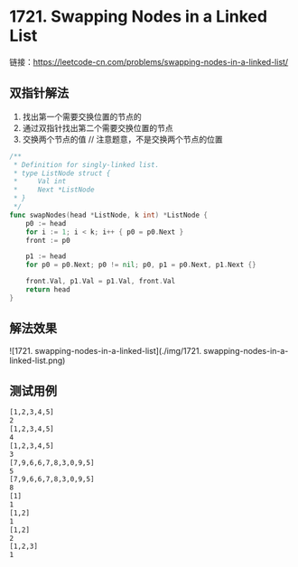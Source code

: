 # 1721. Swapping Nodes in a Linked List

链接：https://leetcode-cn.com/problems/swapping-nodes-in-a-linked-list/

## 双指针解法

1. 找出第一个需要交换位置的节点的
2. 通过双指针找出第二个需要交换位置的节点
3. 交换两个节点的值  // 注意题意，不是交换两个节点的位置

```go
/**
 * Definition for singly-linked list.
 * type ListNode struct {
 *     Val int
 *     Next *ListNode
 * }
 */
func swapNodes(head *ListNode, k int) *ListNode {
    p0 := head
    for i := 1; i < k; i++ { p0 = p0.Next }
    front := p0

    p1 := head
    for p0 = p0.Next; p0 != nil; p0, p1 = p0.Next, p1.Next {}

    front.Val, p1.Val = p1.Val, front.Val
    return head
}
```

## 解法效果

![1721. swapping-nodes-in-a-linked-list](./img/1721. swapping-nodes-in-a-linked-list.png)

## 测试用例

```txt
[1,2,3,4,5]
2
[1,2,3,4,5]
4
[1,2,3,4,5]
3
[7,9,6,6,7,8,3,0,9,5]
5
[7,9,6,6,7,8,3,0,9,5]
8
[1]
1
[1,2]
1
[1,2]
2
[1,2,3]
1
```


